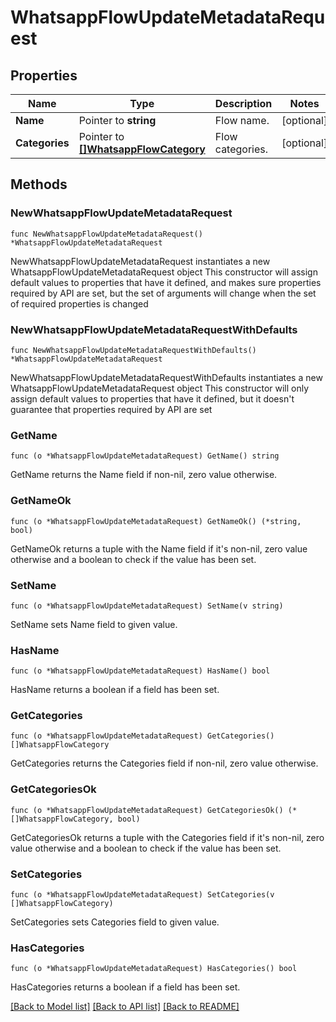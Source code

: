 # WhatsappFlowUpdateMetadataRequest

## Properties

Name | Type | Description | Notes
------------ | ------------- | ------------- | -------------
**Name** | Pointer to **string** | Flow name. | [optional] 
**Categories** | Pointer to [**[]WhatsappFlowCategory**](WhatsappFlowCategory.md) | Flow categories. | [optional] 

## Methods

### NewWhatsappFlowUpdateMetadataRequest

`func NewWhatsappFlowUpdateMetadataRequest() *WhatsappFlowUpdateMetadataRequest`

NewWhatsappFlowUpdateMetadataRequest instantiates a new WhatsappFlowUpdateMetadataRequest object
This constructor will assign default values to properties that have it defined,
and makes sure properties required by API are set, but the set of arguments
will change when the set of required properties is changed

### NewWhatsappFlowUpdateMetadataRequestWithDefaults

`func NewWhatsappFlowUpdateMetadataRequestWithDefaults() *WhatsappFlowUpdateMetadataRequest`

NewWhatsappFlowUpdateMetadataRequestWithDefaults instantiates a new WhatsappFlowUpdateMetadataRequest object
This constructor will only assign default values to properties that have it defined,
but it doesn't guarantee that properties required by API are set

### GetName

`func (o *WhatsappFlowUpdateMetadataRequest) GetName() string`

GetName returns the Name field if non-nil, zero value otherwise.

### GetNameOk

`func (o *WhatsappFlowUpdateMetadataRequest) GetNameOk() (*string, bool)`

GetNameOk returns a tuple with the Name field if it's non-nil, zero value otherwise
and a boolean to check if the value has been set.

### SetName

`func (o *WhatsappFlowUpdateMetadataRequest) SetName(v string)`

SetName sets Name field to given value.

### HasName

`func (o *WhatsappFlowUpdateMetadataRequest) HasName() bool`

HasName returns a boolean if a field has been set.

### GetCategories

`func (o *WhatsappFlowUpdateMetadataRequest) GetCategories() []WhatsappFlowCategory`

GetCategories returns the Categories field if non-nil, zero value otherwise.

### GetCategoriesOk

`func (o *WhatsappFlowUpdateMetadataRequest) GetCategoriesOk() (*[]WhatsappFlowCategory, bool)`

GetCategoriesOk returns a tuple with the Categories field if it's non-nil, zero value otherwise
and a boolean to check if the value has been set.

### SetCategories

`func (o *WhatsappFlowUpdateMetadataRequest) SetCategories(v []WhatsappFlowCategory)`

SetCategories sets Categories field to given value.

### HasCategories

`func (o *WhatsappFlowUpdateMetadataRequest) HasCategories() bool`

HasCategories returns a boolean if a field has been set.


[[Back to Model list]](../README.md#documentation-for-models) [[Back to API list]](../README.md#documentation-for-api-endpoints) [[Back to README]](../README.md)


